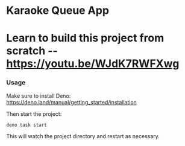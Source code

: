 # Karaoke Queue App

# Learn to build this project from scratch -- https://youtu.be/WJdK7RWFXwg

### Usage

Make sure to install Deno: https://deno.land/manual/getting_started/installation

Then start the project:

```
deno task start
```

This will watch the project directory and restart as necessary.
